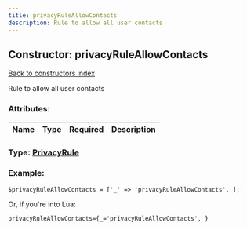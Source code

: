```yaml
---
title: privacyRuleAllowContacts
description: Rule to allow all user contacts
---
```

## Constructor: privacyRuleAllowContacts  
[Back to constructors index](index.md)



Rule to allow all user contacts

### Attributes:

| Name     |    Type       | Required | Description |
|----------|:-------------:|:--------:|------------:|



### Type: [PrivacyRule](../types/PrivacyRule.md)


### Example:

```
$privacyRuleAllowContacts = ['_' => 'privacyRuleAllowContacts', ];
```  

Or, if you're into Lua:  


```
privacyRuleAllowContacts={_='privacyRuleAllowContacts', }

```


